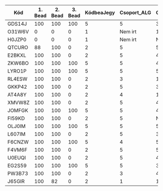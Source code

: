 | Kód | 1. Bead | 2. Bead | 3. Bead | KódbeaJegy | Csoport_ALG | Csoport_ZH | Jegy |
| --- | ------- | ------- | ------- | ---------- | ----------- | ---------- | ---- |
| GDS14J | 100 | 100 | 100 | 5 | 5 | 3 | |
| O31W6V | 0 | 0 | 0 | 1 | Nem irt | 1 | |
| H0JZP0 | 0 | 0 | 0 | 1 | Nem irt | Nem írt | |
| QTCURO | 88 | 100 | 0 | 2 | 5 | 5 | |
| E2BKXL | 100 | 100 | 0 | 2 | 5 | 4 | |
| ZKW6BO | 100 | 100 | 100 | 5 | 5 | 4 | | 
| LYRO1P | 100 | 100 | 100 | 5 | 5 | 5 | |
| RL4ESW | 100 | 100 | 0 | 2 | 3 | 1 | | 
| GKKP42 | 100 | 100 | 0 | 2 | 5 | 3 | |
| AT4A8Y | 100 | 100 | 0 | 2 | 4 | 1 | |
| XMVW8Z | 100 | 100 | 0 | 2 | 5 | 4 | |
| JOMFGK | 100 | 100 | 100 | 5 | 5 | 4 | |
| FI59KD | 100 | 100 | 0 | 2 | 5 | Nem irt | |
| OLJ0IM | 100 | 100 | 100 | 5 | 5 | 5 | |
| L607IM | 100 | 100 | 0 | 2 | 5 | 3 | |
| F6CNZW | 100 | 100 | 100 | 5 | 4 | 5 | |
| F4VM6F | 100 | 100 | 0 | 2 | 5 | 5 | |
| U0EUQI | 100 | 100 | 0 | 2 | 5 | 4 | |
| EG2S59 | 100 | 100 | 100 | 5 | 5 | 3 | |
| PW3B73 | 100 | 100 | 0 | 2 | 3 | 4 | |
| J65GIR | 100 | 82 | 0 | 2 | 1 | 1 | |

